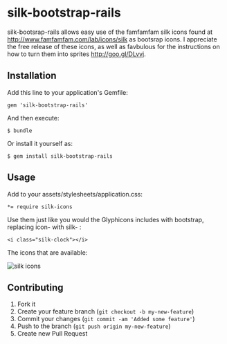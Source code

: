 # silk-bootstrap-rails

silk-bootsrap-rails allows easy use of the famfamfam silk icons found at <http://www.famfamfam.com/lab/icons/silk> as bootsrap icons. I appreciate the free release of these icons, as well as favbulous for the instructions on how to turn them into sprites <http://goo.gl/DLvvj>.

## Installation

Add this line to your application's Gemfile:

    gem 'silk-bootstrap-rails'

And then execute:

    $ bundle

Or install it yourself as:

    $ gem install silk-bootstrap-rails

## Usage

Add to your assets/stylesheets/application.css:

	*= require silk-icons
	
Use them just like you would the Glyphicons includes with bootstrap, replacing icon- with silk- :

	<i class="silk-clock"></i>
	 
The icons that are available:

![silk icons](http://www.famfamfam.com/lab/icons/silk/previews/index_abc.png)

## Contributing

1. Fork it
2. Create your feature branch (`git checkout -b my-new-feature`)
3. Commit your changes (`git commit -am 'Added some feature'`)
4. Push to the branch (`git push origin my-new-feature`)
5. Create new Pull Request

